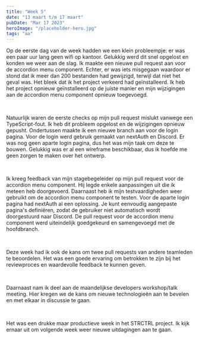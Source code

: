```yaml
---
title: "Week 5"
date: "13 maart t/m 17 maart"
pubDate: "Mar 17 2023"
heroImage: "/placeholder-hero.jpg"
tags: "aa"
---
```


Op de eerste dag van de week hadden we een klein probleempje: er was een paar uur lang geen wifi op kantoor. Gelukkig werd dit snel opgelost en konden we weer aan de slag. Ik maakte een nieuwe pull request aan voor de accordion menu component. Echter, er was iets misgegaan waardoor er stond dat ik meer dan 200 bestanden had gewijzigd, terwijl dat niet het geval was. Het bleek dat ik het project verkeerd had geïnstalleerd. Ik heb het project opnieuw geïnstalleerd op de juiste manier en mijn wijzigingen aan de accordion menu component opnieuw toegevoegd.

&nbsp;

Natuurlijk waren de eerste checks op mijn pull request mislukt vanwege een TypeScript-fout. Ik heb dit probleem opgelost en de wijzigingen opnieuw gepusht. Ondertussen maakte ik een nieuwe branch aan voor de login pagina. Voor de login werd gebruik gemaakt van nextAuth en Discord. Er was nog geen aparte login pagina, dus het was mijn taak om deze te bouwen. Gelukkig was er al een wireframe beschikbaar, dus ik hoefde me geen zorgen te maken over het ontwerp.

&nbsp;

Ik kreeg feedback van mijn stagebegeleider op mijn pull request voor de accordion menu component. Hij legde enkele aanpassingen uit die ik meteen heb doorgevoerd. Daarnaast heb ik mijn testvaardigheden weer gebruikt om de accordion menu component te testen. Voor de aparte login pagina had nextAuth al een oplossing. Je kunt eenvoudig aangepaste pagina's definiëren, zodat de gebruiker niet automatisch wordt doorgestuurd naar Discord. De pull request voor de accordion menu component werd uiteindelijk goedgekeurd en samengevoegd met de hoofdbranch.

&nbsp;

Deze week had ik ook de kans om twee pull requests van andere teamleden te beoordelen. Het was een goede ervaring om betrokken te zijn bij het reviewproces en waardevolle feedback te kunnen geven.

&nbsp;

Daarnaast nam ik deel aan de maandelijkse developers workshop/talk meeting. Hier kregen we de kans om nieuwe technologieën aan te bevelen en met elkaar in discussie te gaan.

&nbsp;

Het was een drukke maar productieve week in het STRCTRL project. Ik kijk ernaar uit om volgende week weer nieuwe uitdagingen aan te gaan.
